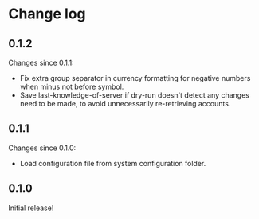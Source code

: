 # Change log

## 0.1.2

Changes since 0.1.1:
- Fix extra group separator in currency formatting for negative numbers when
  minus not before symbol.
- Save last-knowledge-of-server if dry-run doesn't detect any changes need to
  be made, to avoid unnecessarily re-retrieving accounts.

## 0.1.1

Changes since 0.1.0:
- Load configuration file from system configuration folder.

## 0.1.0

Initial release!

